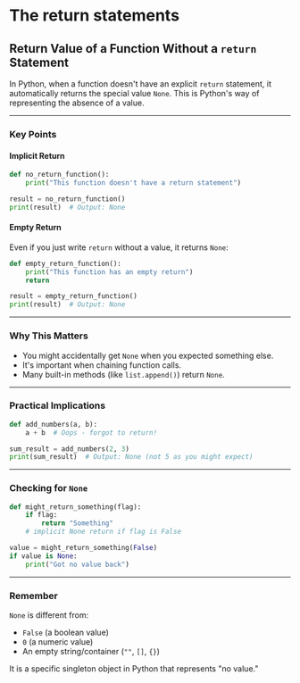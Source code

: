 # The return statements

## Return Value of a Function Without a `return` Statement

In Python, when a function doesn't have an explicit `return` statement, it automatically returns the special value `None`. This is Python's way of representing the absence of a value.

---

### Key Points

#### Implicit Return

```python
def no_return_function():
    print("This function doesn't have a return statement")

result = no_return_function()
print(result)  # Output: None
```

#### Empty Return

Even if you just write `return` without a value, it returns `None`:

```python
def empty_return_function():
    print("This function has an empty return")
    return

result = empty_return_function()
print(result)  # Output: None
```

---

### Why This Matters

- You might accidentally get `None` when you expected something else.
- It's important when chaining function calls.
- Many built-in methods (like `list.append()`) return `None`.

---

### Practical Implications

```python
def add_numbers(a, b):
    a + b  # Oops - forgot to return!

sum_result = add_numbers(2, 3)
print(sum_result)  # Output: None (not 5 as you might expect)
```

---

### Checking for `None`

```python
def might_return_something(flag):
    if flag:
        return "Something"
    # implicit None return if flag is False

value = might_return_something(False)
if value is None:
    print("Got no value back")
```

---

### Remember

`None` is different from:

- `False` (a boolean value)
- `0` (a numeric value)
- An empty string/container (`""`, `[]`, `{}`)

It is a specific singleton object in Python that represents "no value."
